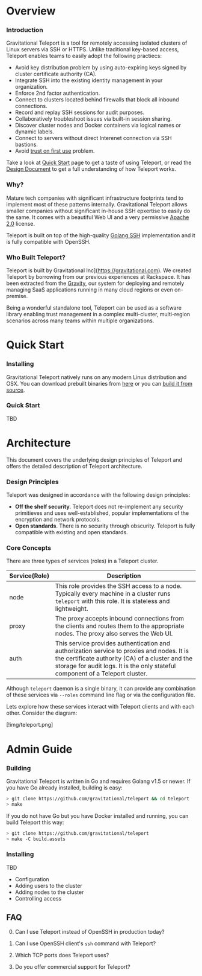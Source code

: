 # Overview

### Introduction

Gravitational Teleport is a tool for remotely accessing isolated clusters of 
Linux servers via SSH or HTTPS. Unlike traditional key-based access, Teleport 
enables teams to easily adopt the following practiecs:

- Avoid key distribution problem by using auto-expiring keys signed by cluster certificate authority (CA).
- Integrate SSH into the existing identity management in your organization.
- Enforce 2nd factor authentication.
- Connect to clusters located behind firewalls that block all inbound connections.
- Record and replay SSH sessions for audit purposes.
- Collaboratively troubleshoot issues via built-in session sharing.
- Discover cluster nodes and Docker containers via logical names or dynamic labels.
- Connect to servers without direct Interenet connection via SSH bastions.
- Avoid [trust on first use](https://en.wikipedia.org/wiki/Trust_on_first_use) problem.

Take a look at [Quick Start]() page to get a taste of using Teleport, or read the 
[Design Document]() to get a full understanding of how Teleport works.


### Why?

Mature tech companies with significant infrastructure footprints tend to implement most
of these patterns internally. Gravitational Teleport allows smaller companies without 
significant in-house SSH epxertise to easily do the same. It comes with a beautiful
Web UI and a very permissive [Apache 2.0](https://github.com/gravitational/teleport/blob/master/LICENSE)
license.

Teleport is built on top of the high-quality [Golang SSH](https://godoc.org/golang.org/x/crypto/ssh) 
implementation and it is fully compatible with OpenSSH.

### Who Built Teleport?

Teleport is built by Gravitational Inc](https://gravitational.com). We created Teleport by borrowing 
from our previous experiences at Rackspace. It has been extracted from the [Gravity](http://gravitational.com/vendors.html), 
our system for deploying and remotely managing SaaS applications running in many cloud regions or
even on-premise.

Being a wonderful standalone tool, Teleport can be used as a software library enabling 
trust management in a complex multi-cluster, multi-region scenarios across many teams 
within multiple organizations.

# Quick Start

### Installing

Gravitational Teleport natively runs on any modern Linux distribution and OSX. You can
download prebuilt binaries from [here](https://github.com/gravitational/teleport/releases)
or you can [build it from source](BROKEN).

### Quick Start

TBD

# Architecture

This document covers the underlying design principles of Teleport and offers the detailed 
description of Teleport architecture.

### Design Principles

Teleport was designed in accordance with the following design principles:

* **Off the shelf security**. Teleport does not re-implement any security primitieves
  and uses well-established, popular implementations of the encryption and network protocols.
* **Open standards**. There is no security through obscurity. Teleport is fully compatible
  with existing and open standards.

### Core Concepts

There are three types of services (roles) in a Teleport cluster. 

| Service(Role)  | Description
|----------------|------------------------------------------------------------------------
| node   | This role provides the SSH access to a node. Typically every machine in a cluster runs `teleport` with this role. It is stateless and lightweight.
| proxy  | The proxy accepts inbound connections from the clients and routes them to the appropriate nodes. The proxy also serves the Web UI.
| auth   | This service provides authentication and authorization service to proxies and nodes. It is the certificate authority (CA) of a cluster and the storage for audit logs. It is the only stateful component of a Teleport cluster.

Although `teleport` daemon is a single binary, it can provide any combination of these services 
via `--roles` command line flag or via the configuration file.

Lets explore how these services interact with Teleport clients and with each other. Consider the diagram:

[!img/teleport.png]


# Admin Guide

### Building

Gravitational Teleport is written in Go and requires Golang v1.5 or newer. If you have Go
already installed, building is easy:

```bash
> git clone https://github.com/gravitational/teleport && cd teleport
> make
```

If you do not have Go but you have Docker installed and running, you can build Teleport
this way:

```bash
> git clone https://github.com/gravitational/teleport
> make -C build.assets
```

### Installing

TBD

- Configuration
- Adding users to the cluster
- Adding nodes to the cluster
- Controlling access

FAQ
---

0. Can I use Teleport instead of OpenSSH in production today?

1. Can I use OpenSSH client's `ssh` command with Teleport?

2. Which TCP ports does Teleport uses?

3. Do you offer commercial support for Teleport?
